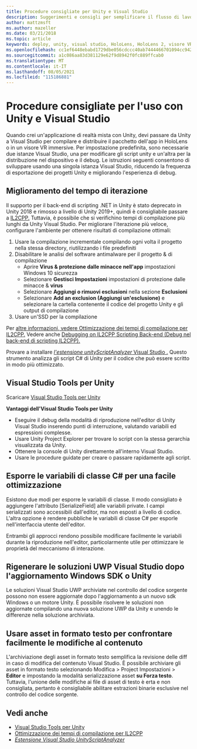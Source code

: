 ```yaml
---
title: Procedure consigliate per Unity e Visual Studio
description: Suggerimenti e consigli per semplificare il flusso di lavoro di creazione di un'applicazione di realtà mista con Unity e Visual Studio.
author: mattzmsft
ms.author: mazeller
ms.date: 03/21/2018
ms.topic: article
keywords: deploy, unity, visual studio, HoloLens, HoloLens 2, visore VR immersive, procedure consigliate, visore VR di realtà mista, visore VR windows mixed reality, visore VR di realtà virtuale, UWP, Strumenti di Visual Studio, Windows SDK
ms.openlocfilehash: cc1ef6448ebabd1729dbe056cdccc40ab7444466701094cc942f2a20fbe81a65
ms.sourcegitcommit: a1c086aa83d381129e62f9d8942f0fc889ffcab0
ms.translationtype: MT
ms.contentlocale: it-IT
ms.lasthandoff: 08/05/2021
ms.locfileid: "115186881"
---
```

# <a name="best-practices-for-working-with-unity-and-visual-studio"></a>Procedure consigliate per l'uso con Unity e Visual Studio

Quando crei un'applicazione di realtà mista con Unity, devi passare da Unity a Visual Studio per compilare e distribuire il pacchetto dell'app in HoloLens o in un visore VR immersive. Per impostazione predefinita, sono necessarie due istanze Visual Studio, una per modificare gli script unity e un'altra per la distribuzione nel dispositivo e il debug. Le istruzioni seguenti consentono di sviluppare usando una singola istanza Visual Studio, riducendo la frequenza di esportazione dei progetti Unity e migliorando l'esperienza di debug.

## <a name="improving-iteration-time"></a>Miglioramento del tempo di iterazione

Il supporto per il back-end di scripting .NET in Unity è stato deprecato in Unity 2018 e rimosso a livello di Unity 2019+, quindi è consigliabile passare a [IL2CPP.](https://docs.unity3d.com/Manual/IL2CPP.html) Tuttavia, è possibile che si verifichino tempi di compilazione più lunghi da Unity Visual Studio. Per migliorare l'iterazione più veloce, configurare l'ambiente per ottenere risultati di compilazione ottimali:

1) Usare la compilazione incrementale compilando ogni volta il progetto nella stessa directory, riutilizzando i file predefiniti
2) Disabilitare le analisi del software antimalware per il progetto & di compilazione
   - Aprire **Virus & protezione dalle minacce nell'app** impostazioni Windows 10 sicurezza
   - Selezionare **Gestisci Impostazioni** impostazioni di protezione dalle minacce & **virus**
   - Selezionare **Aggiungi o rimuovi esclusioni** nella sezione **Esclusioni**
   - Selezionare **Add an exclusion (Aggiungi un'esclusione)** e selezionare la cartella contenente il codice del progetto Unity e gli output di compilazione
3) Usare un'SSD per la compilazione

Per [altre informazioni, vedere Ottimizzazione dei tempi di compilazione per IL2CPP.](https://docs.unity3d.com/Manual/IL2CPP-OptimizingBuildTimes.html) Vedere anche [Debugging on IL2CPP Scripting Back-end (Debug nel back-end di scripting IL2CPP).](https://docs.unity3d.com/Manual/windowsstore-debugging-il2cpp.html)

Provare a installare [ *l'estensione unityScriptAnalyzer* Visual Studio .](https://github.com/Microsoft/MixedRealityCompanionKit/tree/master/UnityScriptAnalyzer) Questo strumento analizza gli script C# di Unity per il codice che può essere scritto in modo più ottimizzato.

## <a name="visual-studio-tools-for-unity"></a>Visual Studio Tools per Unity

Scaricare [Visual Studio Tools per Unity](/visualstudio/cross-platform/getting-started-with-visual-studio-tools-for-unity)

**Vantaggi dell'Visual Studio Tools per Unity**
* Eseguire il debug della modalità di riproduzione nell'editor di Unity Visual Studio inserendo punti di interruzione, valutando variabili ed espressioni complesse.
* Usare Unity Project Explorer per trovare lo script con la stessa gerarchia visualizzata da Unity.
* Ottenere la console di Unity direttamente all'interno Visual Studio.
* Usare le procedure guidate per creare o passare rapidamente agli script.

## <a name="expose-c-class-variables-for-easy-tuning"></a>Esporre le variabili di classe C# per una facile ottimizzazione

Esistono due modi per esporre le variabili di classe. Il modo consigliato è aggiungere l'attributo [SerializeField] alle variabili private. I campi serializzati sono accessibili dall'editor, ma non esposti a livello di codice.  L'altra opzione è rendere pubbliche le variabili di classe C# per esporle nell'interfaccia utente dell'editor. 

Entrambi gli approcci rendono possibile modificare facilmente le variabili durante la riproduzione nell'editor, particolarmente utile per ottimizzare le proprietà del meccanismo di interazione.

## <a name="regenerate-uwp-visual-studio-solutions-after-windows-sdk-or-unity-upgrade"></a>Rigenerare le soluzioni UWP Visual Studio dopo l'aggiornamento Windows SDK o Unity

Le soluzioni Visual Studio UWP archiviate nel controllo del codice sorgente possono non essere aggiornate dopo l'aggiornamento a un nuovo sdk Windows o un motore Unity. È possibile risolvere le soluzioni non aggiornate compilando una nuova soluzione UWP da Unity e unendo le differenze nella soluzione archiviata.

## <a name="use-text-format-assets-for-easy-comparison-of-content-changes"></a>Usare asset in formato testo per confrontare facilmente le modifiche al contenuto

L'archiviazione degli asset in formato testo semplifica la revisione delle diff in caso di modifica del contenuto Visual Studio. È possibile archiviare gli asset in formato testo selezionando  Modifica > Project Impostazioni > **Editor** e impostando la modalità serializzazione asset **su Forza testo**. Tuttavia, l'unione delle modifiche ai file di asset di testo è erta e non consigliata, pertanto è consigliabile abilitare estrazioni binarie esclusive nel controllo del codice sorgente.

## <a name="see-also"></a>Vedi anche
- [Visual Studio Tools per Unity](https://visualstudiogallery.msdn.microsoft.com/8d26236e-4a64-4d64-8486-7df95156aba9)
- [Ottimizzazione dei tempi di compilazione per IL2CPP](https://docs.unity3d.com/Manual/IL2CPP-OptimizingBuildTimes.html)
- [*Estensione Visual Studio UnityScriptAnalyzer*](https://github.com/Microsoft/MixedRealityCompanionKit/tree/master/UnityScriptAnalyzer)